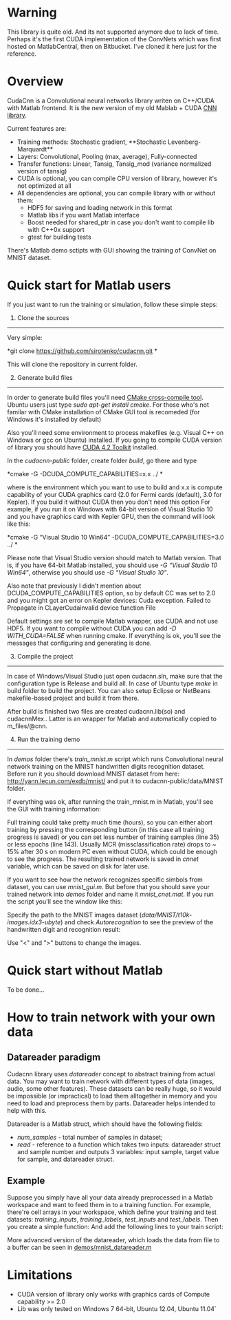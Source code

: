 # Warning #

This library is quite old. And its not supported anymore due to lack of time. 
Perhaps it's the first CUDA implementation of the ConvNets which was first hosted on MatlabCentral, then on Bitbucket. I've cloned it here just for the reference.

Overview
========

CudaCnn is a Convolutional neural networks library writen on C++/CUDA
with Matlab frontend. It is the new version of my old Mablab + CUDA [CNN
library][].

Current features are:

-   Training methods: Stochastic gradient, \*\*Stochastic
    Levenberg-Marquardt\*\*
-   Layers: Convolutional, Pooling (max, average), Fully-connected
-   Transfer functions: Linear, Tansig, Tansig\_mod (variance normalized
    version of tansig)
-   CUDA is optional, you can compile CPU version of library, however
    it's not optimized at all
-   All dependencies are optional, you can compile library with or
    without them:
    -   HDF5 for saving and loading network in this format
    -   Matlab libs if you want Matlab interface
    -   Boost needed for shared\_ptr in case you don't want to compile
        lib with C++0x support
    -   gtest for building tests

There's Matlab demo sctipts with GUI showing the training of ConvNet on
MNIST dataset.

Quick start for Matlab users
============================

If you just want to run the training or simulation, follow these simple
steps:

1. Clone the sources
--------------------

Very simple:

*git clone <https://github.com/sirotenko/cudacnn.git> *

This will clone the repository in current folder.

2. Generate build files
-----------------------

In order to generate build files you'll need [CMake cross-compile
tool][]. Ubuntu users just type *sudo apt-get install cmake*. For
those who's not familar with CMake installation of CMake GUI tool is
recomeded (for Windows it's installed by default)

Also you'll need some environment to process makefiles (e.g. Visual C++
on Windows or gcc on Ubuntu) installed. If you going to compile CUDA
version of library you should have [CUDA 4.2 Toolkit][] installed.

In the *cudacnn-public* folder, create folder *build*, go there and
type

*cmake -G <generator> -DCUDA\_COMPUTE\_CAPABILITIES=x.x ../ *

where <generator> is the environment which you want to use to build and
x.x is compute capability of your CUDA graphics card (2.0 for Fermi
cards (default), 3.0 for Kepler). If you build it without CUDA then you
don't need this option For example, if you run it on Windows with 64-bit
version of Visual Studio 10 and you have graphics card with Kepler GPU,
then the command will look like this:

*cmake -G “Visual Studio 10 Win64” -DCUDA\_COMPUTE\_CAPABILITIES=3.0
../ *

Please note that Visual Studio version should match to Matlab version.
That is, if you have 64-bit Matlab installed, you should use *-G
“Visual Studio 10 Win64”*, otherwise you should use *-G “Visual Studio
10”*.

Also note that previously I didn't mention about
DCUDA\_COMPUTE\_CAPABILITIES option, so by default CC was set to 2.0 and
you might got an error on Kepler devices: Cuda exception. Failed to
Propagate in CLayerCudainvalid device function File

Default settings are set to compile Matlab wrapper, use CUDA and not use
HDF5. If you want to compile without CUDA you can add *-D
WITH\_CUDA=FALSE* when running cmake. If everything is ok, you'll see
the messages that configuring and generating is done.

3. Compile the project
----------------------

In case of Windows/Visual Studio just open cudacnn.sln, make sure that
the configuration type is Release and build all. In case of Ubuntu type
*make* in build folder to build the project. You can also setup
Eclipse or NetBeans makefile-based project and build it from there.

After build is finished two files are created cudacnn.lib(so) and
cudacnnMex.<mexext>. Latter is an wrapper for Matlab and automatically
copied to m\_files/@cnn.

4. Run the training demo
------------------------

In *demos* folder there's *train\_mnist.m* script which runs
Convolutional neural network training on the MNIST handwritten digits
recognition dataset. Before run it you should download MNIST dataset
from here: <http://yann.lecun.com/exdb/mnist/> and put it to
cudacnn-public/data/MNIST folder.

If everything was ok, after running the train\_mnist.m in Matlab, you'll
see the GUI with training information:

Full training could take pretty much time (hours), so you can either
abort training by pressing the corresponding button (in this case all
training progress is saved) or you can set less number of training
samples (line 35) or less epochs (line 143). Usually MCR
(missclassification rate) drops to \~ 15% after 30 s on modern PC even
without CUDA, which could be enough to see the progress. The resulting
trained network is saved in *cnnet* variable, which can be saved on
disk for later use.

If you want to see how the network recognizes specific simbols from
dataset, you can use *mnist\_gui.m*. But before that you should save
your trained network into *demos* folder and name it
*mnist\_cnet.mat*. If you run the script you'll see the window like
this:

Specify the path to the MNIST images dataset
(*data/MNIST/t10k-images.idx3-ubyte*) and check *Autorecognition* to
see the preview of the handwritten digit and recognition result:

Use "\<" and "\>" buttons to change the images.

Quick start without Matlab
==========================

To be done...

How to train network with your own data
=======================================
Datareader paradigm
-------------------

Cudacnn library uses *datareader* concept to abstract training from
actual data. You may want to train network with different types of data
(images, audio, some other features). These datasets can be really huge,
so it would be impossible (or impractical) to load them alltogether in
memory and you need to load and preprocess them by parts. Datareader
helps intended to help with this.

Datareader is a Matlab struct, which should have the following fields:

-   *num\_samples* - total number of samples in dataset;
-   *read* - reference to a function which takes two inputs:
    datareader struct and sample number and outputs 3 variables: input
    sample, target value for sample, and datareader struct.

Example
-------

Suppose you simply have all your data already preprocessed in a Matlab
workspace and want to feed them in to a training function. For example,
there're cell arrays in your workspace, which define your training and
test datasets: *training\_inputs*, *training\_labels*,
*test\_inputs* and *test\_labels*. Then you create a simple
function: And add the following lines to your train script:

More advanced version of the datareader, which loads the data from file
to a buffer can be seen in [demos/mnist\_datareader.m][]

Limitations
===========

 - CUDA version of library only works with graphics cards of Compute capability >= 2.0
 - Lib was only tested on Windows 7 64-bit, Ubuntu 12.04, Ubuntu 11.04`

  [demos/mnist\_datareader.m]: https://bitbucket.org/intelligenceagent/cudacnn-public/src/b41b9d154ea651f2d7d12ad5af5493f6090894c2/demos/mnist_datareader.m?at=default
    "wikilink"

  [CNN library]: http://www.mathworks.com/matlabcentral/fileexchange/24291
    "wikilink"
  [here]: http://mercurial.selenic.com/downloads/ "wikilink"
  [1]: http://tortoisehg.bitbucket.org/download/index.html "wikilink"
  [CMake cross-compile tool]: http://www.cmake.org/cmake/resources/software.html
    "wikilink"
  [CUDA 4.2 Toolkit]: http://developer.nvidia.com/cuda/cuda-downloads
    "wikilink"
